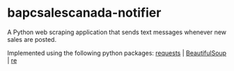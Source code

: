 # bapcsalescanada-notifier
A Python web scraping application that sends text messages whenever new sales are posted.

Implemented using the following python packages: [requests](https://requests.readthedocs.io/en/master/) | [BeautifulSoup](https://www.crummy.com/software/BeautifulSoup/bs4/doc/) | [re](https://docs.python.org/3/library/re.html)

